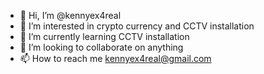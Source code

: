 - 👋 Hi, I’m @kennyex4real
- 👀 I’m interested in crypto currency and CCTV installation
- 🌱 I’m currently learning CCTV installation
- 💞️ I’m looking to collaborate on anything
- 📫 How to reach me kennyex4real@gmail.com

<!---
kennyex4real/kennyex4real is a ✨ special ✨ repository because its `README.md` (this file) appears on your GitHub profile.
You can click the Preview link to take a look at your changes.
--->
